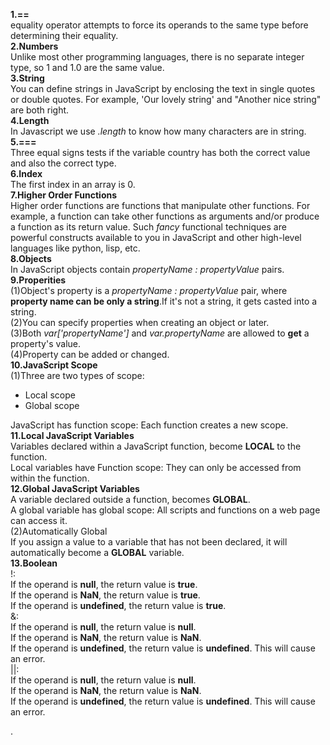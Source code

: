 **1.==**   
equality operator attempts to force its operands to the same type before determining their equality.  
**2.Numbers**  
Unlike most other programming languages, there is no separate integer type, so 1 and 1.0 are the same value.  
**3.String**  
You can define strings in JavaScript by enclosing the text in single quotes or double quotes. For example, 'Our lovely string' and "Another nice string" are both right.  
**4.Length**  
In Javascript we use *.length* to know how many characters are in string.  
**5.===**  
Three equal signs tests if the variable country has both the correct value and also the correct type.  
**6.Index**  
The first index in an array is 0.  
**7.Higher Order Functions**  
Higher order functions are functions that manipulate other functions. For example, a function can take other functions as arguments and/or produce a function as its return value. Such *fancy* functional techniques are powerful constructs available to you in JavaScript and other
high-level languages like python, lisp, etc.  
**8.Objects**  
In JavaScript objects contain *propertyName : propertyValue* pairs.  
**9.Properities**  
(1)Object's property is a *propertyName : propertyValue* pair, where **property name can be only a string**.If it's not a string, it gets casted into a string.   
(2)You can specify properties when creating an object or later.  
(3)Both *var['propertyName']* and *var.propertyName* are allowed to **get** a property's value.  
(4)Property can be added or changed.  
**10.JavaScript Scope**  
(1)Three are two types of scope:
* Local scope
* Global scope

JavaScript has function scope: Each function creates a new scope.  
**11.Local JavaScript Variables**   
Variables declared within a JavaScript function, become **LOCAL** to the function.  
Local variables have Function scope: They can only be accessed from within the function.  
**12.Global JavaScript Variables**   
A variable declared outside a function, becomes **GLOBAL**.  
A global variable has global scope: All scripts and functions on a web page can access it.   
(2)Automatically Global  
If you assign a value to a variable that has not been declared, it will automatically become a **GLOBAL** variable.  
**13.Boolean**   
!:   
If the operand is **null**, the return value is **true**.  
If the operand is **NaN**, the return value is **true**.  
If the operand is **undefined**, the return value is **true**.   
&:  
If the operand is **null**, the return value is **null**.      
If the operand is **NaN**, the return value is **NaN**.    
If the operand is **undefined**, the return value is **undefined**. This will cause an error.  
||:    
If the operand is **null**, the return value is **null**.        
If the operand is **NaN**, the return value is **NaN**.      
If the operand is **undefined**, the return value is **undefined**. This will cause an error.  






 .

